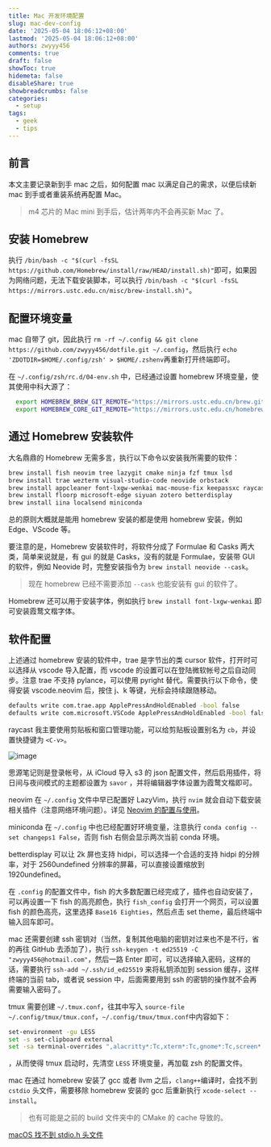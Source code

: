 ```yaml
---
title: Mac 开发环境配置
slug: mac-dev-config
date: '2025-05-04 18:06:12+08:00'
lastmod: '2025-05-04 18:06:12+08:00'
authors: zwyyy456
comments: true
draft: false
showToc: true
hidemeta: false
disableShare: true
showbreadcrumbs: false
categories:
  - setup
tags:
  - geek
  - tips
---
```






## 前言

本文主要记录新到手 mac 之后，如何配置 mac 以满足自己的需求，以便后续新 mac 到手或者重装系统再配置 Mac。

> m4 芯片的 Mac mini 到手后，估计两年内不会再买新 Mac 了。

## 安装 Homebrew

执行 `/bin/bash -c "$(curl -fsSL https://github.com/Homebrew/install/raw/HEAD/install.sh)"`​ 即可，如果因为网络问题，无法下载安装脚本，可以执行 `/bin/bash -c "$(curl -fsSL https://mirrors.ustc.edu.cn/misc/brew-install.sh)"`​。

## 配置环境变量

mac 自带了 git，因此执行 `rm -rf ~/.config && git clone https://github.com/zwyyy456/dotfile.git ~/.config`​，然后执行 `echo 'ZDOTDIR=$HOME/.config/zsh' > $HOME/.zshenv`​ 再重新打开终端即可。

在 `~/.config/zsh/rc.d/04-env.sh`​ 中，已经通过设置 homebrew 环境变量，使其使用中科大源了：

```sh
  export HOMEBREW_BREW_GIT_REMOTE="https://mirrors.ustc.edu.cn/brew.git"
  export HOMEBREW_CORE_GIT_REMOTE="https://mirrors.ustc.edu.cn/homebrew-core.git"
```

## 通过 Homebrew 安装软件

大名鼎鼎的 Homebrew 无需多言，执行以下命令以安装我所需要的软件：

```zsh
brew install fish neovim tree lazygit cmake ninja fzf tmux lsd
brew install trae wezterm visual-studio-code neovide orbstack 
brew install appcleaner font-lxgw-wenkai mac-mouse-fix keepassxc raycast
brew install floorp microsoft-edge siyuan zotero betterdisplay
brew install iina localsend miniconda
```

总的原则大概就是能用 homebrew 安装的都是使用 homebrew 安装，例如 Edge、VScode 等。

要注意的是，Homebrew 安装软件时，将软件分成了 Formulae 和 Casks 两大类，简单来说就是，有 gui 的就是 Casks，没有的就是 Formulae，安装带 GUI 的软件，例如 Neovide 时，完整安装指令为 `brew install neovide --cask`​。

> 现在 homebrew 已经不需要添加 `--cask`​ 也能安装有 gui 的软件了。

Homebrew 还可以用于安装字体，例如执行 `brew install font-lxgw-wenkai`​ 即可安装霞鹜文楷字体。

## 软件配置

上述通过 homebrew 安装的软件中，trae 是字节出的类 cursor 软件，打开时可以选择从 vscode 导入配置，而 vscode 的设置可以在登陆微软帐号之后自动同步。注意 trae 不支持 pylance，可以使用 pyright 替代。需要执行以下命令，使得安装 vscode.neovim 后，按住 j、k 等键，光标会持续跟随移动。

```sh
defaults write com.trae.app ApplePressAndHoldEnabled -bool false
defaults write com.microsoft.VSCode ApplePressAndHoldEnabled -bool false
```

raycast 我主要使用剪贴板和窗口管理功能，可以给剪贴板设置别名为 `cb`​，并设置快捷键为 `<C-v>`​。

![image](https://pic-upyun.zwyyy456.tech/siyuan20250305122658.pngnull)

思源笔记则是登录帐号，从 iCloud 导入 s3 的 json 配置文件，然后启用插件，将日间与夜间模式的主题都设置为 `savor`​ ，并将编辑器字体设置为霞鹜文楷即可。

neovim 在 `~/.config`​ 文件中早已配置好 LazyVim，执行 `nvim`​ 就会自动下载安装相关插件（注意网络环境问题）。详见 [Neovim 的配置与使用](https://blog.zwyyy456.tech/zh/posts/blog/neovim_tutorial/)。

miniconda 在 `~/.config`​ 中也已经配置好环境变量，注意执行 `conda config --set changeps1 False`​，否则 fish 右侧会显示两次当前 conda 环境。

betterdisplay 可以让 2k 屏也支持 hidpi，可以选择一个合适的支持 hidpi 的分辨率，对于 2560undefined 分辨率的屏幕，可以直接设置缩放到 1920undefined。

在 `.config`​ 的配置文件中，fish 的大多数配置已经完成了，插件也自动安装了，可以再设置一下 fish 的高亮颜色，执行 `fish_config`​ 会打开一个网页，可以设置 fish 的颜色高亮，这里选择 `Base16 Eighties`​，然后点击 set theme，最后终端中输入回车即可。

mac 还需要创建 ssh 密钥对（当然，复制其他电脑的密钥对过来也不是不行，省的再往 GitHub 去添加了），执行 `ssh-keygen -t ed25519 -C "zwyyy456@hotmail.com"`​，然后一路 Enter 即可，可以选择输入密码，这样的话，需要执行 `ssh-add ~/.ssh/id_ed25519`​ 来将私钥添加到 session 缓存，这样终端的当前 tab，或者说 session 中，后面需要用到 ssh 的密钥的操作就不会再需要输入密码了。

tmux 需要创建 `~/.tmux.conf`​，往其中写入 `source-file ~/.config/tmux/tmux.conf`​，`~/.config/tmux/tmux.conf`​ 中内容如下：

```sh
set-environment -gu LESS
set -s set-clipboard external
set -sa terminal-overrides ",alacritty*:Tc,xterm*:Tc,gnome*:Tc,screen*:Tc"
```

，从而使得 tmux 启动时，先清空 `LESS`​ 环境变量，再加载 zsh 的配置文件。

mac 在通过 homebrew 安装了 gcc 或者 llvm 之后，`clang++`​ 编译时，会找不到 `cstdio`​ 头文件，需要移除 homebrew 安装的 gcc 后重新执行 `xcode-select --install`​。

> 也有可能是之前的 build 文件夹中的 CMake 的 cache 导致的。

[macOS 找不到 stdio.h 头文件](https://stackoverflow.com/questions/51761599/cannot-find-stdio-h)
